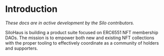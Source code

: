 # Introduction

_These docs are in active development by the Silo contributors._

SiloHaus is building a product suite focused on ERC6551 NFT membership DAOs. The mission is to empower both new and existing NFT collections with the proper tooling to effectively coordinate as a community of holders and supporters.
